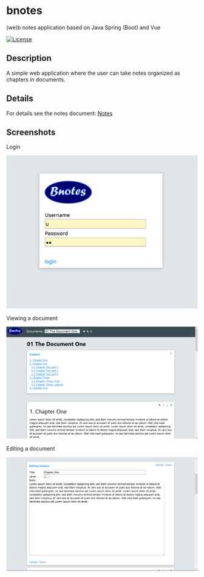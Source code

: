 # bnotes
(we)b notes application based on Java Spring (Boot) and Vue 

[![License](https://img.shields.io/badge/License-Apache%202.0-blue.svg)](https://opensource.org/licenses/Apache-2.0)
 
## Description
A simple web application where the user can take notes organized as chapters in documents.
 
## Details
For details see the notes document: [Notes](https://github.com/pheyse/bnotes/blob/master/doc/Notes.odt)

## Screenshots
Login

![Login](https://github.com/pheyse/bnotes/blob/master/screenshots/login.png "Login")

Viewing a document

![View Document](https://github.com/pheyse/bnotes/blob/master/screenshots/document-view.png "View Document")

Editing a document

![Edit Document](https://github.com/pheyse/bnotes/blob/master/screenshots/document-edit.png "Edit Document")